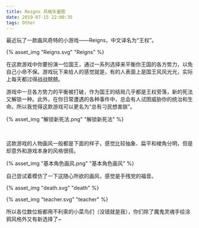 ```yaml
---
title: Reigns 风格矢量图
date: 2019-07-15 22:00:35
tags: Other
---
```


最近玩了一款画风奇特的小游戏——Reigns，中文译名为“王权”。

{% asset_img "Reigns.svg" "Reigns" %}

<!-- more -->

在这款游戏中你要扮演一位国王，通过一系列选择来平衡你王国的各方势力，以免自己小命不保。游戏玩下来给人的感觉就是，有的人表面上是国王风风光光，实际上每天都过得战战兢兢。

游戏中一旦各方势力的平衡被打破，作为国王的结局几乎都是王权旁落，新的死法又解锁一种。此外，在你日常遭遇的各种事件中，总会有人试图威胁你的统治和生命。所以我觉得这款游戏可以更名为“总有刁民想害朕”。

{% asset_img "解锁新死法.png" "解锁新死法" %}

&nbsp;

这款游戏的人物画风一般都是下面的样子，感觉比较抽象、扁平和棱角分明，但是却意外和游戏本身的风格很搭。

{% asset_img "基本角色画风.png" "基本角色画风" %}

自己尝试着模仿了一下这随心所欲的画风，感觉是手残党的福音。

{% asset_img "death.svg" "death" %}

{% asset_img "teacher.svg" "teacher" %}

所以各位数位板都用不利索的小菜鸟们（没错就是我），你们除了魔鬼灵魂手绘涂鸦风格外又有新选择了~